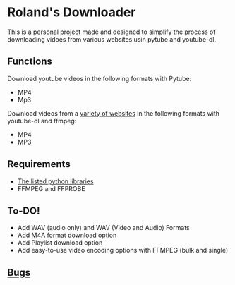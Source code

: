 # Roland's Downloader
This is a personal project made and designed to simplify the process of downloading vidoes 
from various websites usin pytube and youtube-dl. 


## Functions
Download youtube videos in the following formats with Pytube:
- MP4
- Mp3

Download videos from a [variety of websites](https://github.com/ytdl-org/youtube-dl/blob/master/docs/supportedsites.md) in the following formats with youtube-dl and ffmpeg:
- MP4
- MP3

## Requirements
- [The listed python libraries](https://github.com/RolandReff/Roland-s-Downloader/blob/main/requirements.txt)
- FFMPEG and FFPROBE


## To-DO!
- Add WAV (audio only) and WAV (Video and Audio) Formats
- Add M4A format download option
- Add Playlist download option
- Add easy-to-use video encoding options with FFMPEG (bulk and single)


## [Bugs](https://github.com/RolandReff/Roland-s-Downloader/issues)



